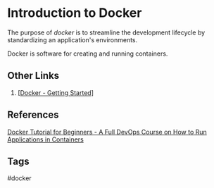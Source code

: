 # Introduction to Docker

The purpose of *docker* is to streamline the development lifecycle by standardizing an application's environments.

Docker is software for creating and running containers.

## Other Links
1. [\[Docker - Getting Started\]](../202204302249)

## References
[Docker Tutorial for Beginners - A Full DevOps Course on How to Run Applications in Containers](https://www.youtube.com/watch?v=fqMOX6JJhGo)

## Tags
#docker
